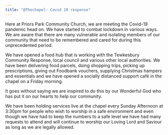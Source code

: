 ```yaml
---
title: "@Thechapel- Covid 19 response"
---
```


Here at Priors Park Community Church, we are meeting the Covid-19 pandemic head on. We have started to combat lockdown in various ways. We are aware that there are many vulnerable and isolating members of our community that need to be remembered and cared for during this unprecedented period.

We have opened a food hub that is working with the Tewkesbury Community Response, local council and various other local authorities. We have been delivering food parcels, doing shopping trips, picking up prescriptions, giving out Foodbank vouchers, supplying Christmas hampers and essentials and we have opened a socially distanced support café in the chapel on a Friday morning.

It goes without saying we are inspired to do this by our Wonderful God who has put it on our hearts to help our community.

We have been holding services live at the chapel every Sunday Afternoon at 3:30pm for people who wish to worship in a safe environment and even though we have had to keep the numbers to a safe level we have had many requests to attend and will continue to worship our Loving Lord and Saviour as long as we are legally allowed.
